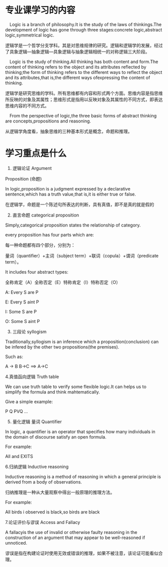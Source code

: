 <!--
 * @Author: eraDong 115410761+eraDong@users.noreply.github.com
 * @Date: 2023-08-21 20:32:55
 * @LastEditors: eraDong 115410761+eraDong@users.noreply.github.com
 * @LastEditTime: 2023-08-21 21:26:31
 * @FilePath: \RandomThings\Postgraduation\APS\逻辑学导论\taking.md
 * @Description: 这是默认设置,请设置`customMade`, 打开koroFileHeader查看配置 进行设置: https://github.com/OBKoro1/koro1FileHeader/wiki/%E9%85%8D%E7%BD%AE
-->
# 专业课学习的内容
&emsp;Logic is a branch of philosophy.It is the study of the laws of thinkings.The development of logic has gone through three stages:concrete logic,abstract logic,symmetrical logic.

逻辑学是一个哲学分支学科。其是对思维规律的研究。逻辑和逻辑学的发展，经过了具象逻辑—抽象逻辑—具象逻辑与抽象逻辑相统一的对称逻辑三大阶段。

&emsp;Logic is the study of thinking.All thinking has both content and form.The content of thinking refers to the object and its attributes reflected by thinking;the form of thinking refers to the different ways to reflect the object and its attributes,that is,the different ways ofexpressing the content of thinking.

逻辑学是研究思维的学科。所有思维都有内容和形式两个方面。思维内容是指思维所反映的对象及其属性；思维形式是指用以反映对象及其属性的不同方式，即表达思维内容的不同方式。

&emsp;From the perspective of logic,the three basic forms of abstract thinking are concepts,propositions and reasoning.

从逻辑学角度看，抽象思维的三种基本形式是概念，命题和推理。

# 学习重点是什么
1. 逻辑论证 Argument

Proposition (命题)

In logic,proposition is a judgment expressed by a declarative sentence,which has a truth value,that is,it is either true or false.

在逻辑学，命题是一个陈述句所表达的判断，具有真值，即不是真的就是假的

2. 直言命题 categorical proposition

Simply,categorical proposition states the relationship of category.

every proposition has four parts which are:

每一种命题都有四个部分，分别为：

量词（quantifier）+主词（subject term）+联词（copula）+谓词（predicate term）。

It includes four abstract types: 

全称肯定（A）全称否定（E）特称肯定（I）特称否定（O）

A: Every S are P

E: Every S aint P

I: Some S are P

O: Some S aint P

3. 三段论 syllogism
   
Traditionally,syllogism is an inference which a proposition(conclusion) can be infered by the other two propositions(the premises).

Such as:

A -> B B->C ==> A->C

4.真值函向逻辑 Truth table

We can use truth table to verify some flexible logic.It can helps us to simplify the formula and think mahtematically.

Give a simple example:

P Q PVQ ...

5. 量化逻辑 量词 Quantifier

In logic, a quantifier is an operator that specifies how many individuals in the domain of discourse satisfy an open formula. 

For example:

All and EXITS

6.归纳逻辑 Inductive reasoning

Inductive reasoning is a method of reasoning in which a general principle is derived from a body of observations.

归纳推理是一种从大量观察中得出一般原理的推理方法。

For example:

All birds i observed is black,so birds are black

7.论证评价与谬误 Access and Fallacy

A fallacyis the use of invalid or otherwise faulty reasoning in the construction of an argument that may appear to be well-reasoned if unnoticed. 

谬误是指在构建论证时使用无效或错误的推理，如果不被注意，该论证可能看似合理。